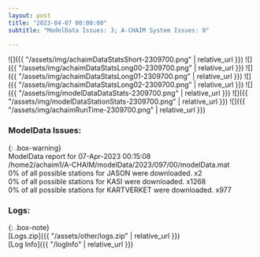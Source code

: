 ```yaml
---
layout: post
title: "2023-04-07 00:00:00"
subtitle: "ModelData Issues: 3; A-CHAIM System Issues: 0"

---
```


![]({{ "/assets/img/achaimDataStatsShort-2309700.png" | relative_url }})
![]({{ "/assets/img/achaimDataStatsLong00-2309700.png" | relative_url }})
![]({{ "/assets/img/achaimDataStatsLong01-2309700.png" | relative_url }})
![]({{ "/assets/img/achaimDataStatsLong02-2309700.png" | relative_url }})
![]({{ "/assets/img/modelDataDataStats-2309700.png" | relative_url }})
![]({{ "/assets/img/modelDataStationStats-2309700.png" | relative_url }})
![]({{ "/assets/img/achaimRunTime-2309700.png" | relative_url }})


### ModelData Issues:  
  
{: .box-warning}  
 ModelData report for 07-Apr-2023 00:15:08   
 /home2/achaim1/A-CHAIM/modelData/2023/097/00/modelData.mat   
 0% of all possible stations for JASON were downloaded. x2   
 0% of all possible stations for KASI were downloaded. x1268   
 0% of all possible stations for KARTVERKET were downloaded. x977   
  


### Logs:  
  
{: .box-note}  
[Logs.zip]({{ "/assets/other/logs.zip" | relative_url }})  
[Log Info]({{ "/logInfo" | relative_url }})  
